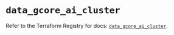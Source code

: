 # `data_gcore_ai_cluster`

Refer to the Terraform Registry for docs: [`data_gcore_ai_cluster`](https://registry.terraform.io/providers/g-core/gcore/0.31.1/docs/data-sources/ai_cluster).
